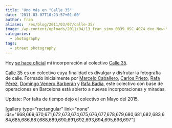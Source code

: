 ```yaml
---
title: 'Uno más en "Calle 35"'
date: '2011-03-07T10:23:57+01:00'
author: fran
aliases:  /es/blog/2011/03/07/calle-35/
image: /wp-content/uploads/2011/04/13_fran_simo_0039_HSC_4074_dxo_New-York-_-Places-store-front-Store-Fronts-Street-photography-Travelbook_v3-Travelbook_v4.jpg
categories:
  - photography
tags:
  - street photography
---
```


Hoy <a href="http://calle35.com/nueva-incorporacion-a-calle-35-fran-simo/">se hace oficial</a> mi incorporación al colectivo <a href="http://calle35.com/">Calle 35</a>.

<a href="http://calle35.com/" target="_blank">Calle 35</a> es un colectivo cuya finalidad es divulgar y disfrutar la fotografía de calle. Formado inicialmente por <a href="http://marcelocaballero-fotografia.blogspot.com/" target="_blank">Marcelo Caballero</a>, <a href="http://cmprieto.blogspot.com/" target="_blank">Carlos Prieto</a>, <a href="http://elfotografoviajero.com" target="_blank">Rafa Pérez</a>, <a href="http://www.domingovenerobarberan.es/" target="_blank">Domingo Venero Barberán</a> y <a href="http://rafabadia.blogspot.com/" target="_blank">Rafa Badia</a>, este colectivo con base de operaciones en Barcelona está abierto a nuevas incorporaciones y miradas.

Update: Por falta de tiempo dejo el colectivo en Mayo del 2015.

[gallery type="rectangular" link="none" ids="668,669,670,671,672,673,674,675,676,677,678,679,680,681,682,683,684,685,686,687,688,689,690,691,692,693,694,695,696,697"]